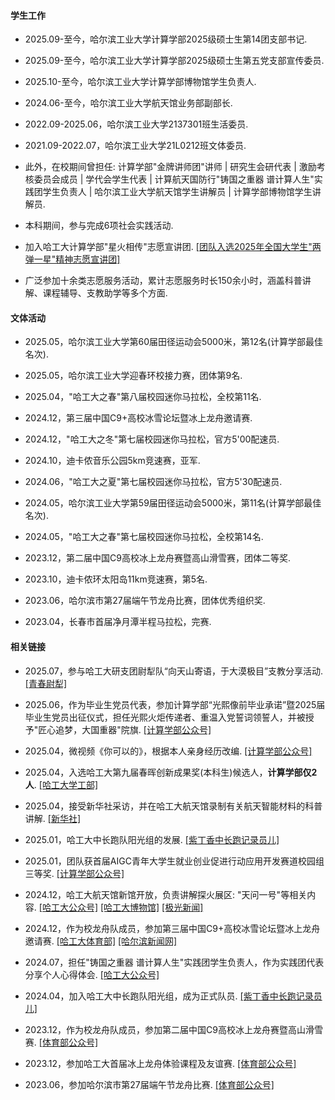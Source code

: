 #### 学生工作

- 2025.09-至今，哈尔滨工业大学计算学部2025级硕士生第14团支部书记. 

- 2025.09-至今，哈尔滨工业大学计算学部2025级硕士生第五党支部宣传委员. 

- 2025.10-至今，哈尔滨工业大学计算学部博物馆学生负责人. 

- 2024.06-至今，哈尔滨工业大学航天馆业务部副部长. 

- 2022.09-2025.06，哈尔滨工业大学2137301班生活委员. 

- 2021.09-2022.07，哈尔滨工业大学21L0212班文体委员. 

- 此外，在校期间曾担任: 计算学部"金牌讲师团"讲师 | 研究生会研代表 | 激励考核委员会成员 | 学代会学生代表 | 计算航天国防行"铸国之重器 谱计算人生"实践团学生负责人 | 哈尔滨工业大学航天馆学生讲解员 | 计算学部博物馆学生讲解员. 

- 本科期间，参与完成6项社会实践活动. 

- 加入哈工大计算学部"星火相传"志愿宣讲团. [[团队入选2025年全国大学生"两弹一星"精神志愿宣讲团]](https://mp.weixin.qq.com/s/I76TqCnBoGt-5oeKBaxuDA)

- 广泛参加十余类志愿服务活动，累计志愿服务时长150余小时，涵盖科普讲解、课程辅导、支教助学等多个方面. 

#### 文体活动

- 2025.05，哈尔滨工业大学第60届田径运动会5000米，第12名(计算学部最佳名次). 

- 2025.05，哈尔滨工业大学迎春环校接力赛，团体第9名. 

- 2025.04，"哈工大之春"第八届校园迷你马拉松，全校第11名. 

- 2024.12，第三届中国C9+高校冰雪论坛暨冰上龙舟邀请赛. 

- 2024.12，"哈工大之冬"第七届校园迷你马拉松，官方5'00配速员. 

- 2024.10，迪卡侬音乐公园5km竞速赛，亚军. 

- 2024.06，"哈工大之夏"第七届校园迷你马拉松，官方5'30配速员. 

- 2024.05，哈尔滨工业大学第59届田径运动会5000米，第11名(计算学部最佳名次). 

- 2024.05，"哈工大之春"第七届校园迷你马拉松，全校第14名. 

- 2023.12，第二届中国C9高校冰上龙舟赛暨高山滑雪赛，团体二等奖. 

- 2023.10，迪卡侬环太阳岛11km竞速赛，第5名. 

- 2023.06，哈尔滨市第27届端午节龙舟比赛，团体优秀组织奖. 

- 2023.04，长春市首届净月潭半程马拉松，完赛. 

#### 相关链接

- 2025.07，参与哈工大研支团尉犁队“向天山寄语，于大漠极目”支教分享活动. [[青春尉犁]](https://mp.weixin.qq.com/s/S_xzli-LiZ-gvy9wXP59cQ)

- 2025.06，作为毕业生党员代表，参加计算学部“光熙像前毕业承诺”暨2025届毕业生党员出征仪式，担任光熙火炬传递者、重温入党誓词领誓人，并被授予"匠心追梦，大国重器"院旗. [[计算学部公众号]](https://mp.weixin.qq.com/s/Z65KKOdM1zJ2gkfEWa7qvw)

- 2025.04，微视频《你可以的》，根据本人亲身经历改编. [[计算学部公众号]](https://mp.weixin.qq.com/s/VXXi_64xH3QOBPGpaclMAA)

- 2025.04，入选哈工大第九届春晖创新成果奖(本科生)候选人，<strong>计算学部仅2人</strong>. [[哈工大学工部]](https://mp.weixin.qq.com/s/oWc7MWBfCcbhnNmUWqyNhw)

- 2025.04，接受新华社采访，并在哈工大航天馆录制有关航天智能材料的科普讲解. [[新华社]](https://h.xinhuaxmt.com/vh512/share/12511861?d=134ff38&channel=weixin)

- 2025.01，哈工大中长跑队阳光组的发展. [[紫丁香中长跑记录员儿]](https://mp.weixin.qq.com/s/oOT9i4SzGdlLGc4UhBPkAw)

- 2025.01，团队获首届AIGC青年大学生就业创业促进行动应用开发赛道校园组三等奖. [[计算学部公众号]](https://mp.weixin.qq.com/s/XqWmgkUQHvdHCA_vk9S8aA)

- 2024.12，哈工大航天馆新馆开放，负责讲解探火展区: "天问一号"等相关内容. [[哈工大公众号]](https://mp.weixin.qq.com/s/dAkxIPs0f7KSUphq0E1Xxg) [[哈工大博物馆]](https://mp.weixin.qq.com/s/yF2i0SyqKCgx5sJzVX4a_A) [[极光新闻]](https://mp.weixin.qq.com/s/7vEy3zMKnptuHgwuVSlvBw)

- 2024.12，作为校龙舟队成员，参加第三届中国C9+高校冰雪论坛暨冰上龙舟邀请赛. [[哈工大体育部]](https://mp.weixin.qq.com/s/PMBHZaGGd3EaZ-MaBRyfdA) [[哈尔滨新闻网]](https://mp.weixin.qq.com/s/coOfKyR0jAdGauXcriHp6Q)

- 2024.07，担任"铸国之重器 谱计算人生"实践团学生负责人，作为实践团代表分享个人心得体会. [[哈工大公众号]](https://mp.weixin.qq.com/s/rpqqORFTdbhO_9ltOZD0Ng)

- 2024.04，加入哈工大中长跑队阳光组，成为正式队员. [[紫丁香中长跑记录员儿]](https://mp.weixin.qq.com/s/qipc44rEOIdtqRMVyQudhQ)

- 2023.12，作为校龙舟队成员，参加第二届中国C9高校冰上龙舟赛暨高山滑雪赛. [[体育部公众号]](https://mp.weixin.qq.com/s/9nhS2JHktG5FpM5eQ0WbXQ)

- 2023.12，参加哈工大首届冰上龙舟体验课程及友谊赛. [[体育部公众号]](https://mp.weixin.qq.com/s/-Mv3ifUDu5ujZ3dzNFG2uw)

- 2023.06，参加哈尔滨市第27届端午节龙舟比赛. 
[[体育部公众号]](https://mp.weixin.qq.com/s/-sJ16WRMyagixnr2LFDGng)

